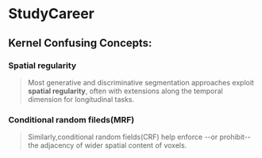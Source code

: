 # StudyCareer

## Kernel Confusing Concepts:
### Spatial regularity
>Most generative and discriminative segmentation approaches exploit **spatial regularity**,
often with extensions along the temporal dimension for longitudinal tasks.
### Conditional random fileds(MRF)
>Similarly,conditional random fields(CRF) help enforce --or prohibit-- the adjacency of wider 
spatial content of voxels.


